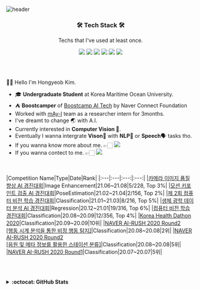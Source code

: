 ![header](https://capsule-render.vercel.app/api?type=waving&color=timeGradient&height=240&section=header&text=Hi,%20I'm%20MaiHon👋&fontSize=36&animation=fadeIn&fontAlignY=36)


<h3 align='center'>🛠 Tech Stack 🛠</h3>

<p align='center' font-weight='bold'> Techs that I've used at least once.</p>
<p align='center'>
<img src="https://img.shields.io/badge/Python-3766AB?style=flat&logo=Python&logoColor=white"> 
<img src="https://img.shields.io/badge/Docker-148CFF?style=flat&logo=Docker&logoColor=white"> 
<img src="https://img.shields.io/badge/Pytorch-FF3232?style=flat&logo=Pytorch&logoColor=white"> 
<img src="https://img.shields.io/badge/Tensorflow-FF8C0A?style=flat&logo=Tensorflow&logoColor=white"> 
<img src="https://img.shields.io/badge/Numpy-1E8449?style=flat&logo=Numpy&logoColor=white">
<img src="https://img.shields.io/badge/MySQL-FFD228?style=flat&logo=MySQL&logoColor=white">
</p>
<br></br>

👋🏻 Hello I'm Hongyeob Kim.
- 🎓 **Undergraduate Student** at Korea Maritime Ocean University.
- ⛺ **Boostcamper** of [Boostcamp AI Tech](https://boostcamp.connect.or.kr/program.html) by Naver Connect Foundation
- Worked with [mAy-I](https://may-i.io/) team as a researcher intern for 3months.
- I've dreamt to change 🌏 with A.I.
- Currently interested in **Computer Vision 📸**. 
- Eventually I wanna intergrate **Vison**📸 with **NLP**📝 or **Speech**🗣 tasks tho. 
- If you wanna know more about me. 👉🏻 <a href="https://maihon.oopy.io/"><img src="https://img.shields.io/badge/Blog-000000?style=flat&logo=Notion&logoColor=white"/></a>
- If you wanna contect to me. 👉🏻 <a href="mailto:mai.hong0924@gmail.com"><img src="https://img.shields.io/badge/Mail-FF5050?style=flat&logo=Gmail&logoColor=white&link="/></a>


<br></br>
|Competition Name|Type|Date|Rank|
|:---|:---|:---:|:---:|
|[카메라 이미지 품질 향상 AI 경진대회](https://dacon.io/competitions/official/235746)|Image Enhancement|21.06~21.08|5/228, Top 3%|
|[모션 키포인트 검출 AI 경진대회](https://dacon.io/competitions/official/235701)|PoseEstimation|21.02~21.04|2/156, Top 2%|
|[제 2회 컴퓨터 비전 학습 경진대회](https://dacon.io/competitions/official/235697)|Classification|21.01~21.03|8/216, Top 5%|
|[생체 광학 데이터 분석 AI 경진대회](https://dacon.io/competitions/official/235608)|Regression|20.12~21.01|19/316, Top 6%|
|[컴퓨터 비전 학습 경진대회](https://dacon.io/competitions/official/235626)|Classification|20.08~20.09|12/356, Top 4%|
|[Korea Health Dathon 2020](https://github.com/Korea-Health-Datathon/KHD2020)|Classification|20.09~20.09|10위|
|[NAVER AI-RUSH 2020 Round2 <br/> [행동 시계 분석을 통한 비정 행동 탐지]](https://campaign.naver.com/airush/)|Classification|20.08~20.08|2위|
|[NAVER AI-RUSH 2020 Round2 <br/> [음원 및 메타 정보를 활용한 스테이션 분류]](https://campaign.naver.com/airush/)|Classification|20.08~20.08|5위|
|[NAVER AI-RUSH 2020 Round1](https://campaign.naver.com/airush/)|Classification|20.07~20.07|5위|


<br></br>
<details markdown="1">
<summary><strong>:octocat: GitHub Stats</strong></summary>
<br/>
<p align = "center">
  <img src = "https://github-readme-stats.vercel.app/api?username=MaiHon&show_icons=true&theme=dracula&count_private=true&line_height=27">
  <img src = "https://github-readme-stats.vercel.app/api/top-langs/?username=MaiHon&hide=css,java,html,asp&theme=dracula&langs_count=4">
</p>
</details>
